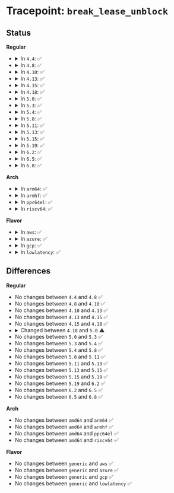 # Tracepoint: <code>break_lease_unblock</code>

## Status
<b>Regular</b>
<ul>
<li>
<details>
<summary>In <code>4.4</code>: ✅</summary>

Event:

```c
struct trace_event_raw_filelock_lease {
    struct trace_entry ent;
    struct file_lock *fl;
    long unsigned int i_ino;
    dev_t s_dev;
    struct file_lock *fl_next;
    fl_owner_t fl_owner;
    unsigned int fl_flags;
    unsigned char fl_type;
    long unsigned int fl_break_time;
    long unsigned int fl_downgrade_time;
    char __data[0];
};
```
Function:

```c
void trace_event_raw_event_filelock_lease(void *__data, struct inode *inode, struct file_lock *fl);
```
</details>
</li>
<li>
<details>
<summary>In <code>4.8</code>: ✅</summary>

Event:

```c
struct trace_event_raw_filelock_lease {
    struct trace_entry ent;
    struct file_lock *fl;
    long unsigned int i_ino;
    dev_t s_dev;
    struct file_lock *fl_next;
    fl_owner_t fl_owner;
    unsigned int fl_flags;
    unsigned char fl_type;
    long unsigned int fl_break_time;
    long unsigned int fl_downgrade_time;
    char __data[0];
};
```
Function:

```c
void trace_event_raw_event_filelock_lease(void *__data, struct inode *inode, struct file_lock *fl);
```
</details>
</li>
<li>
<details>
<summary>In <code>4.10</code>: ✅</summary>

Event:

```c
struct trace_event_raw_filelock_lease {
    struct trace_entry ent;
    struct file_lock *fl;
    long unsigned int i_ino;
    dev_t s_dev;
    struct file_lock *fl_next;
    fl_owner_t fl_owner;
    unsigned int fl_flags;
    unsigned char fl_type;
    long unsigned int fl_break_time;
    long unsigned int fl_downgrade_time;
    char __data[0];
};
```
Function:

```c
void trace_event_raw_event_filelock_lease(void *__data, struct inode *inode, struct file_lock *fl);
```
</details>
</li>
<li>
<details>
<summary>In <code>4.13</code>: ✅</summary>

Event:

```c
struct trace_event_raw_filelock_lease {
    struct trace_entry ent;
    struct file_lock *fl;
    long unsigned int i_ino;
    dev_t s_dev;
    struct file_lock *fl_next;
    fl_owner_t fl_owner;
    unsigned int fl_flags;
    unsigned char fl_type;
    long unsigned int fl_break_time;
    long unsigned int fl_downgrade_time;
    char __data[0];
};
```
Function:

```c
void trace_event_raw_event_filelock_lease(void *__data, struct inode *inode, struct file_lock *fl);
```
</details>
</li>
<li>
<details>
<summary>In <code>4.15</code>: ✅</summary>

Event:

```c
struct trace_event_raw_filelock_lease {
    struct trace_entry ent;
    struct file_lock *fl;
    long unsigned int i_ino;
    dev_t s_dev;
    struct file_lock *fl_next;
    fl_owner_t fl_owner;
    unsigned int fl_flags;
    unsigned char fl_type;
    long unsigned int fl_break_time;
    long unsigned int fl_downgrade_time;
    char __data[0];
};
```
Function:

```c
void trace_event_raw_event_filelock_lease(void *__data, struct inode *inode, struct file_lock *fl);
```
</details>
</li>
<li>
<details>
<summary>In <code>4.18</code>: ✅</summary>

Event:

```c
struct trace_event_raw_filelock_lease {
    struct trace_entry ent;
    struct file_lock *fl;
    long unsigned int i_ino;
    dev_t s_dev;
    struct file_lock *fl_next;
    fl_owner_t fl_owner;
    unsigned int fl_flags;
    unsigned char fl_type;
    long unsigned int fl_break_time;
    long unsigned int fl_downgrade_time;
    char __data[0];
};
```
Function:

```c
void trace_event_raw_event_filelock_lease(void *__data, struct inode *inode, struct file_lock *fl);
```
</details>
</li>
<li>
<details>
<summary>In <code>5.0</code>: ✅</summary>

Event:

```c
struct trace_event_raw_filelock_lease {
    struct trace_entry ent;
    struct file_lock *fl;
    long unsigned int i_ino;
    dev_t s_dev;
    struct file_lock *fl_blocker;
    fl_owner_t fl_owner;
    unsigned int fl_flags;
    unsigned char fl_type;
    long unsigned int fl_break_time;
    long unsigned int fl_downgrade_time;
    char __data[0];
};
```
Function:

```c
void trace_event_raw_event_filelock_lease(void *__data, struct inode *inode, struct file_lock *fl);
```
</details>
</li>
<li>
<details>
<summary>In <code>5.3</code>: ✅</summary>

Event:

```c
struct trace_event_raw_filelock_lease {
    struct trace_entry ent;
    struct file_lock *fl;
    long unsigned int i_ino;
    dev_t s_dev;
    struct file_lock *fl_blocker;
    fl_owner_t fl_owner;
    unsigned int fl_flags;
    unsigned char fl_type;
    long unsigned int fl_break_time;
    long unsigned int fl_downgrade_time;
    char __data[0];
};
```
Function:

```c
void trace_event_raw_event_filelock_lease(void *__data, struct inode *inode, struct file_lock *fl);
```
</details>
</li>
<li>
<details>
<summary>In <code>5.4</code>: ✅</summary>

Event:

```c
struct trace_event_raw_filelock_lease {
    struct trace_entry ent;
    struct file_lock *fl;
    long unsigned int i_ino;
    dev_t s_dev;
    struct file_lock *fl_blocker;
    fl_owner_t fl_owner;
    unsigned int fl_flags;
    unsigned char fl_type;
    long unsigned int fl_break_time;
    long unsigned int fl_downgrade_time;
    char __data[0];
};
```
Function:

```c
void trace_event_raw_event_filelock_lease(void *__data, struct inode *inode, struct file_lock *fl);
```
</details>
</li>
<li>
<details>
<summary>In <code>5.8</code>: ✅</summary>

Event:

```c
struct trace_event_raw_filelock_lease {
    struct trace_entry ent;
    struct file_lock *fl;
    long unsigned int i_ino;
    dev_t s_dev;
    struct file_lock *fl_blocker;
    fl_owner_t fl_owner;
    unsigned int fl_flags;
    unsigned char fl_type;
    long unsigned int fl_break_time;
    long unsigned int fl_downgrade_time;
    char __data[0];
};
```
Function:

```c
void trace_event_raw_event_filelock_lease(void *__data, struct inode *inode, struct file_lock *fl);
```
</details>
</li>
<li>
<details>
<summary>In <code>5.11</code>: ✅</summary>

Event:

```c
struct trace_event_raw_filelock_lease {
    struct trace_entry ent;
    struct file_lock *fl;
    long unsigned int i_ino;
    dev_t s_dev;
    struct file_lock *fl_blocker;
    fl_owner_t fl_owner;
    unsigned int fl_flags;
    unsigned char fl_type;
    long unsigned int fl_break_time;
    long unsigned int fl_downgrade_time;
    char __data[0];
};
```
Function:

```c
void trace_event_raw_event_filelock_lease(void *__data, struct inode *inode, struct file_lock *fl);
```
</details>
</li>
<li>
<details>
<summary>In <code>5.13</code>: ✅</summary>

Event:

```c
struct trace_event_raw_filelock_lease {
    struct trace_entry ent;
    struct file_lock *fl;
    long unsigned int i_ino;
    dev_t s_dev;
    struct file_lock *fl_blocker;
    fl_owner_t fl_owner;
    unsigned int fl_flags;
    unsigned char fl_type;
    long unsigned int fl_break_time;
    long unsigned int fl_downgrade_time;
    char __data[0];
};
```
Function:

```c
void trace_event_raw_event_filelock_lease(void *__data, struct inode *inode, struct file_lock *fl);
```
</details>
</li>
<li>
<details>
<summary>In <code>5.15</code>: ✅</summary>

Event:

```c
struct trace_event_raw_filelock_lease {
    struct trace_entry ent;
    struct file_lock *fl;
    long unsigned int i_ino;
    dev_t s_dev;
    struct file_lock *fl_blocker;
    fl_owner_t fl_owner;
    unsigned int fl_flags;
    unsigned char fl_type;
    long unsigned int fl_break_time;
    long unsigned int fl_downgrade_time;
    char __data[0];
};
```
Function:

```c
void trace_event_raw_event_filelock_lease(void *__data, struct inode *inode, struct file_lock *fl);
```
</details>
</li>
<li>
<details>
<summary>In <code>5.19</code>: ✅</summary>

Event:

```c
struct trace_event_raw_filelock_lease {
    struct trace_entry ent;
    struct file_lock *fl;
    long unsigned int i_ino;
    dev_t s_dev;
    struct file_lock *fl_blocker;
    fl_owner_t fl_owner;
    unsigned int fl_flags;
    unsigned char fl_type;
    long unsigned int fl_break_time;
    long unsigned int fl_downgrade_time;
    char __data[0];
};
```
Function:

```c
void trace_event_raw_event_filelock_lease(void *__data, struct inode *inode, struct file_lock *fl);
```
</details>
</li>
<li>
<details>
<summary>In <code>6.2</code>: ✅</summary>

Event:

```c
struct trace_event_raw_filelock_lease {
    struct trace_entry ent;
    struct file_lock *fl;
    long unsigned int i_ino;
    dev_t s_dev;
    struct file_lock *fl_blocker;
    fl_owner_t fl_owner;
    unsigned int fl_flags;
    unsigned char fl_type;
    long unsigned int fl_break_time;
    long unsigned int fl_downgrade_time;
    char __data[0];
};
```
Function:

```c
void trace_event_raw_event_filelock_lease(void *__data, struct inode *inode, struct file_lock *fl);
```
</details>
</li>
<li>
<details>
<summary>In <code>6.5</code>: ✅</summary>

Event:

```c
struct trace_event_raw_filelock_lease {
    struct trace_entry ent;
    struct file_lock *fl;
    long unsigned int i_ino;
    dev_t s_dev;
    struct file_lock *fl_blocker;
    fl_owner_t fl_owner;
    unsigned int fl_flags;
    unsigned char fl_type;
    long unsigned int fl_break_time;
    long unsigned int fl_downgrade_time;
    char __data[0];
};
```
Function:

```c
void trace_event_raw_event_filelock_lease(void *__data, struct inode *inode, struct file_lock *fl);
```
</details>
</li>
<li>
<details>
<summary>In <code>6.8</code>: ✅</summary>

Event:

```c
struct trace_event_raw_filelock_lease {
    struct trace_entry ent;
    struct file_lock *fl;
    long unsigned int i_ino;
    dev_t s_dev;
    struct file_lock *fl_blocker;
    fl_owner_t fl_owner;
    unsigned int fl_flags;
    unsigned char fl_type;
    long unsigned int fl_break_time;
    long unsigned int fl_downgrade_time;
    char __data[0];
};
```
Function:

```c
void trace_event_raw_event_filelock_lease(void *__data, struct inode *inode, struct file_lock *fl);
```
</details>
</li>
</ul>
<b>Arch</b>
<ul>
<li>
<details>
<summary>In <code>arm64</code>: ✅</summary>

Event:

```c
struct trace_event_raw_filelock_lease {
    struct trace_entry ent;
    struct file_lock *fl;
    long unsigned int i_ino;
    dev_t s_dev;
    struct file_lock *fl_blocker;
    fl_owner_t fl_owner;
    unsigned int fl_flags;
    unsigned char fl_type;
    long unsigned int fl_break_time;
    long unsigned int fl_downgrade_time;
    char __data[0];
};
```
Function:

```c
void trace_event_raw_event_filelock_lease(void *__data, struct inode *inode, struct file_lock *fl);
```
</details>
</li>
<li>
<details>
<summary>In <code>armhf</code>: ✅</summary>

Event:

```c
struct trace_event_raw_filelock_lease {
    struct trace_entry ent;
    struct file_lock *fl;
    long unsigned int i_ino;
    dev_t s_dev;
    struct file_lock *fl_blocker;
    fl_owner_t fl_owner;
    unsigned int fl_flags;
    unsigned char fl_type;
    long unsigned int fl_break_time;
    long unsigned int fl_downgrade_time;
    char __data[0];
};
```
Function:

```c
void trace_event_raw_event_filelock_lease(void *__data, struct inode *inode, struct file_lock *fl);
```
</details>
</li>
<li>
<details>
<summary>In <code>ppc64el</code>: ✅</summary>

Event:

```c
struct trace_event_raw_filelock_lease {
    struct trace_entry ent;
    struct file_lock *fl;
    long unsigned int i_ino;
    dev_t s_dev;
    struct file_lock *fl_blocker;
    fl_owner_t fl_owner;
    unsigned int fl_flags;
    unsigned char fl_type;
    long unsigned int fl_break_time;
    long unsigned int fl_downgrade_time;
    char __data[0];
};
```
Function:

```c
void trace_event_raw_event_filelock_lease(void *__data, struct inode *inode, struct file_lock *fl);
```
</details>
</li>
<li>
<details>
<summary>In <code>riscv64</code>: ✅</summary>

Event:

```c
struct trace_event_raw_filelock_lease {
    struct trace_entry ent;
    struct file_lock *fl;
    long unsigned int i_ino;
    dev_t s_dev;
    struct file_lock *fl_blocker;
    fl_owner_t fl_owner;
    unsigned int fl_flags;
    unsigned char fl_type;
    long unsigned int fl_break_time;
    long unsigned int fl_downgrade_time;
    char __data[0];
};
```
Function:

```c
void trace_event_raw_event_filelock_lease(void *__data, struct inode *inode, struct file_lock *fl);
```
</details>
</li>
</ul>
<b>Flavor</b>
<ul>
<li>
<details>
<summary>In <code>aws</code>: ✅</summary>

Event:

```c
struct trace_event_raw_filelock_lease {
    struct trace_entry ent;
    struct file_lock *fl;
    long unsigned int i_ino;
    dev_t s_dev;
    struct file_lock *fl_blocker;
    fl_owner_t fl_owner;
    unsigned int fl_flags;
    unsigned char fl_type;
    long unsigned int fl_break_time;
    long unsigned int fl_downgrade_time;
    char __data[0];
};
```
Function:

```c
void trace_event_raw_event_filelock_lease(void *__data, struct inode *inode, struct file_lock *fl);
```
</details>
</li>
<li>
<details>
<summary>In <code>azure</code>: ✅</summary>

Event:

```c
struct trace_event_raw_filelock_lease {
    struct trace_entry ent;
    struct file_lock *fl;
    long unsigned int i_ino;
    dev_t s_dev;
    struct file_lock *fl_blocker;
    fl_owner_t fl_owner;
    unsigned int fl_flags;
    unsigned char fl_type;
    long unsigned int fl_break_time;
    long unsigned int fl_downgrade_time;
    char __data[0];
};
```
Function:

```c
void trace_event_raw_event_filelock_lease(void *__data, struct inode *inode, struct file_lock *fl);
```
</details>
</li>
<li>
<details>
<summary>In <code>gcp</code>: ✅</summary>

Event:

```c
struct trace_event_raw_filelock_lease {
    struct trace_entry ent;
    struct file_lock *fl;
    long unsigned int i_ino;
    dev_t s_dev;
    struct file_lock *fl_blocker;
    fl_owner_t fl_owner;
    unsigned int fl_flags;
    unsigned char fl_type;
    long unsigned int fl_break_time;
    long unsigned int fl_downgrade_time;
    char __data[0];
};
```
Function:

```c
void trace_event_raw_event_filelock_lease(void *__data, struct inode *inode, struct file_lock *fl);
```
</details>
</li>
<li>
<details>
<summary>In <code>lowlatency</code>: ✅</summary>

Event:

```c
struct trace_event_raw_filelock_lease {
    struct trace_entry ent;
    struct file_lock *fl;
    long unsigned int i_ino;
    dev_t s_dev;
    struct file_lock *fl_blocker;
    fl_owner_t fl_owner;
    unsigned int fl_flags;
    unsigned char fl_type;
    long unsigned int fl_break_time;
    long unsigned int fl_downgrade_time;
    char __data[0];
};
```
Function:

```c
void trace_event_raw_event_filelock_lease(void *__data, struct inode *inode, struct file_lock *fl);
```
</details>
</li>
</ul>

## Differences
<b>Regular</b>
<ul>
<li>
No changes between <code>4.4</code> and <code>4.8</code> ✅
</li>
<li>
No changes between <code>4.8</code> and <code>4.10</code> ✅
</li>
<li>
No changes between <code>4.10</code> and <code>4.13</code> ✅
</li>
<li>
No changes between <code>4.13</code> and <code>4.15</code> ✅
</li>
<li>
No changes between <code>4.15</code> and <code>4.18</code> ✅
</li>
<li>
<details>
<summary>Changed between <code>4.18</code> and <code>5.0</code> ⚠️</summary>
<ul>
<li>
<b>Event changed. </b>
</li>
<li>
<b>Field added. </b>
<code>struct file_lock *fl_blocker</code>
</li>
<li>
<b>Field removed. </b>
<code>struct file_lock *fl_next</code>
</li>
</ul>
</details>
</li>
<li>
No changes between <code>5.0</code> and <code>5.3</code> ✅
</li>
<li>
No changes between <code>5.3</code> and <code>5.4</code> ✅
</li>
<li>
No changes between <code>5.4</code> and <code>5.8</code> ✅
</li>
<li>
No changes between <code>5.8</code> and <code>5.11</code> ✅
</li>
<li>
No changes between <code>5.11</code> and <code>5.13</code> ✅
</li>
<li>
No changes between <code>5.13</code> and <code>5.15</code> ✅
</li>
<li>
No changes between <code>5.15</code> and <code>5.19</code> ✅
</li>
<li>
No changes between <code>5.19</code> and <code>6.2</code> ✅
</li>
<li>
No changes between <code>6.2</code> and <code>6.5</code> ✅
</li>
<li>
No changes between <code>6.5</code> and <code>6.8</code> ✅
</li>
</ul>
<b>Arch</b>
<ul>
<li>
No changes between <code>amd64</code> and <code>arm64</code> ✅
</li>
<li>
No changes between <code>amd64</code> and <code>armhf</code> ✅
</li>
<li>
No changes between <code>amd64</code> and <code>ppc64el</code> ✅
</li>
<li>
No changes between <code>amd64</code> and <code>riscv64</code> ✅
</li>
</ul>
<b>Flavor</b>
<ul>
<li>
No changes between <code>generic</code> and <code>aws</code> ✅
</li>
<li>
No changes between <code>generic</code> and <code>azure</code> ✅
</li>
<li>
No changes between <code>generic</code> and <code>gcp</code> ✅
</li>
<li>
No changes between <code>generic</code> and <code>lowlatency</code> ✅
</li>
</ul>

